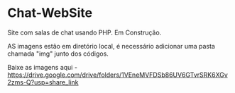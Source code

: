 # Chat-WebSite
Site com salas de chat usando PHP. Em Construção.

AS imagens estão em diretório local, é necessário adicionar uma pasta chamada "img" junto dos códigos.

Baixe as imagens aqui - https://drive.google.com/drive/folders/1VEneMVFDSb86UV6GTvrSRK6XGv2zms-Q?usp=share_link
